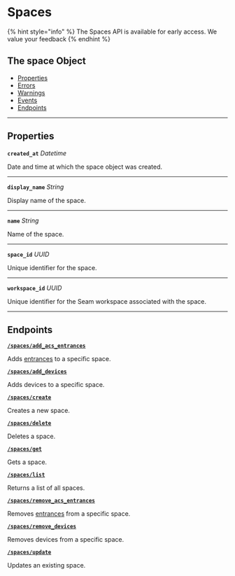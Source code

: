 # Spaces
{% hint style="info" %}
The Spaces API is available for early access. We value your feedback
{% endhint %}

## The space Object

- [Properties](./#properties)
- [Errors](./#errors)
- [Warnings](./#warnings)
- [Events](./#events)
- [Endpoints](./#endpoints)


---
## Properties

**`created_at`** *Datetime*

Date and time at which the space object was created.




---

**`display_name`** *String*

Display name of the space.




---

**`name`** *String*

Name of the space.




---

**`space_id`** *UUID*

Unique identifier for the space.




---

**`workspace_id`** *UUID*

Unique identifier for the Seam workspace associated with the space.




---

## Endpoints


[**`/spaces/add_acs_entrances`**](./add_acs_entrances.md)

Adds [entrances](../../capability-guides/access-systems/retrieving-entrance-details.md) to a specific space.


[**`/spaces/add_devices`**](./add_devices.md)

Adds devices to a specific space.


[**`/spaces/create`**](./create.md)

Creates a new space.


[**`/spaces/delete`**](./delete.md)

Deletes a space.


[**`/spaces/get`**](./get.md)

Gets a space.


[**`/spaces/list`**](./list.md)

Returns a list of all spaces.


[**`/spaces/remove_acs_entrances`**](./remove_acs_entrances.md)

Removes [entrances](../../capability-guides/access-systems/retrieving-entrance-details.md) from a specific space.


[**`/spaces/remove_devices`**](./remove_devices.md)

Removes devices from a specific space.


[**`/spaces/update`**](./update.md)

Updates an existing space.


